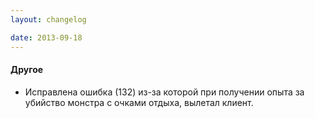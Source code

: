 ```yaml
---
layout: changelog

date: 2013-09-18
---
```


#### Другое

- Исправлена ошибка (132) из-за которой при получении опыта за убийство монстра с очками отдыха, вылетал клиент.